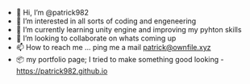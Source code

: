 - 👋 Hi, I’m @patrick982
- 👀 I’m interested in all sorts of coding and engeneering
- 🌱 I’m currently learning unity engine and improving my pyhton skills
- 💞️ I’m looking to collaborate on whats coming up
- 📫 How to reach me ... ping me a mail patrick@ownfile.xyz
- :package: my portfolio page; I tried to make something good looking - https://patrick982.github.io

<!---
patrick982/patrick982 is a ✨ special ✨ repository because its `README.md` (this file) appears on your GitHub profile.
You can click the Preview link to take a look at your changes.
--->
